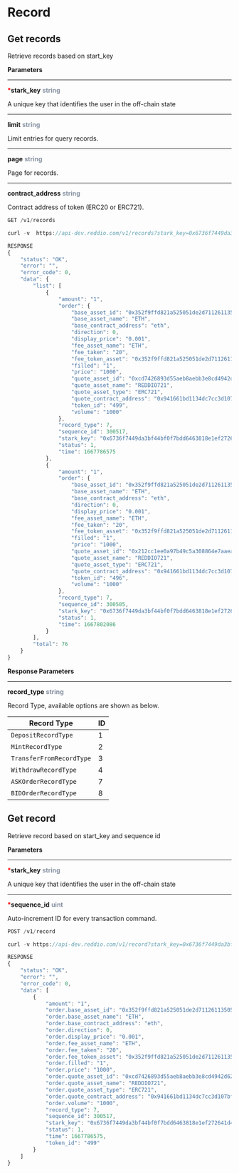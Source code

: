 
# Record

## Get records

Retrieve records based on start_key

**Parameters**

---

<strong style='color:red'>*</strong>**stark_key** <strong style='color:#8792a2'>string</strong>

A unique key that identifies the user in the off-chain state

---

</strong>**limit** <strong style='color:#8792a2'>string</strong>

Limit entries for query records.

---

</strong>**page** <strong style='color:#8792a2'>string</strong>

Page for records.

---

</strong>**contract_address** <strong style='color:#8792a2'>string</strong>

Contract address of token (ERC20 or ERC721).


```jsx
GET /v1/records
```

```jsx
curl -v  https://api-dev.reddio.com/v1/records?stark_key=0x6736f7449da3bf44bf0f7bdd6463818e1ef272641d43021e8bca17b32ec2df0&limit=3&page=2  -H 'content-type: application/json'
```

```jsx
RESPONSE
{
	"status": "OK",
	"error": "",
	"error_code": 0,
	"data": {
		"list": [
			{
				"amount": "1",
				"order": {
					"base_asset_id": "0x352f9ffd821a525051de2d71126113505a7b0a73d98dbc0ac0ff343cfbdef5e",
					"base_asset_name": "ETH",
					"base_contract_address": "eth",
					"direction": 0,
					"display_price": "0.001",
					"fee_asset_name": "ETH",
					"fee_taken": "20",
					"fee_token_asset": "0x352f9ffd821a525051de2d71126113505a7b0a73d98dbc0ac0ff343cfbdef5e",
					"filled": "1",
					"price": "1000",
					"quote_asset_id": "0xcd7426893d55aeb8aebb3e8cd4942d62f7566879ca013291c93fb2ed8b1fc1",
					"quote_asset_name": "REDDIO721",
					"quote_asset_type": "ERC721",
					"quote_contract_address": "0x941661bd1134dc7cc3d107bf006b8631f6e65ad5",
					"token_id": "499",
					"volume": "1000"
				},
				"record_type": 7,
				"sequence_id": 300517,
				"stark_key": "0x6736f7449da3bf44bf0f7bdd6463818e1ef272641d43021e8bca17b32ec2df0",
				"status": 1,
				"time": 1667786575
			},
			{
				"amount": "1",
				"order": {
					"base_asset_id": "0x352f9ffd821a525051de2d71126113505a7b0a73d98dbc0ac0ff343cfbdef5e",
					"base_asset_name": "ETH",
					"base_contract_address": "eth",
					"direction": 0,
					"display_price": "0.001",
					"fee_asset_name": "ETH",
					"fee_taken": "20",
					"fee_token_asset": "0x352f9ffd821a525051de2d71126113505a7b0a73d98dbc0ac0ff343cfbdef5e",
					"filled": "1",
					"price": "1000",
					"quote_asset_id": "0x212cc1ee0a97b49c5a308864e7aaea701fac36e5028b247f195a0a25631b162",
					"quote_asset_name": "REDDIO721",
					"quote_asset_type": "ERC721",
					"quote_contract_address": "0x941661bd1134dc7cc3d107bf006b8631f6e65ad5",
					"token_id": "496",
					"volume": "1000"
				},
				"record_type": 7,
				"sequence_id": 300505,
				"stark_key": "0x6736f7449da3bf44bf0f7bdd6463818e1ef272641d43021e8bca17b32ec2df0",
				"status": 1,
				"time": 1667802086
			}
		],
		"total": 76
	}
}
```

**Response Parameters**

---

**record_type** <strong style='color:#8792a2'>string</strong>

Record Type, available options are shown as below.

|Record Type| ID |
|---|---|
|`DepositRecordType`| 1 |
|`MintRecordType`| 2 |
|`TransferFromRecordType`| 3 |
|`WithdrawRecordType`| 4 |
|`ASKOrderRecordType`| 7 |
|`BIDOrderRecordType`| 8 |


## Get record

Retrieve record based on start_key and sequence id

**Parameters**

---

<strong style='color:red'>*</strong>**stark_key** <strong style='color:#8792a2'>string</strong>

A unique key that identifies the user in the off-chain state

---

<strong style='color:red'>*</strong>**sequence_id** <strong style='color:#8792a2'>uint</strong>

Auto-increment ID for every transaction command.

```jsx
POST /v1/record
```

```jsx
curl -v https://api-dev.reddio.com/v1/record?stark_key=0x6736f7449da3bf44bf0f7bdd6463818e1ef272641d43021e8bca17b32ec2df0&sequence_id=300517 -H 'content-type: application/json'
```

```jsx
RESPONSE
{
	"status": "OK",
	"error": "",
	"error_code": 0,
	"data": [
		{
			"amount": "1",
			"order.base_asset_id": "0x352f9ffd821a525051de2d71126113505a7b0a73d98dbc0ac0ff343cfbdef5e",
			"order.base_asset_name": "ETH",
			"order.base_contract_address": "eth",
			"order.direction": 0,
			"order.display_price": "0.001",
			"order.fee_asset_name": "ETH",
			"order.fee_taken": "20",
			"order.fee_token_asset": "0x352f9ffd821a525051de2d71126113505a7b0a73d98dbc0ac0ff343cfbdef5e",
			"order.filled": "1",
			"order.price": "1000",
			"order.quote_asset_id": "0xcd7426893d55aeb8aebb3e8cd4942d62f7566879ca013291c93fb2ed8b1fc1",
			"order.quote_asset_name": "REDDIO721",
			"order.quote_asset_type": "ERC721",
			"order.quote_contract_address": "0x941661bd1134dc7cc3d107bf006b8631f6e65ad5",
			"order.volume": "1000",
			"record_type": 7,
			"sequence_id": 300517,
			"stark_key": "0x6736f7449da3bf44bf0f7bdd6463818e1ef272641d43021e8bca17b32ec2df0",
			"status": 1,
			"time": 1667786575,
			"token_id": "499"
		}
	]
}
```